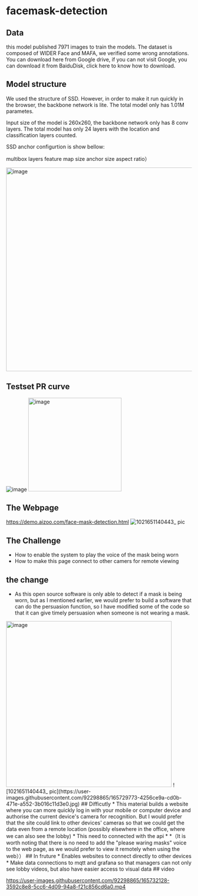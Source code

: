 # facemask-detection
## Data
this model published 7971 images to train the models. The dataset is composed of WIDER Face and MAFA, we verified some wrong annotations. You can download here from Google drive, if you can not visit Google, you can download it from BaiduDisk, click here to know how to download.

## Model structure
We used the structure of SSD. However, in order to make it run quickly in the browser, the backbone network is lite. The total model only has 1.01M parametes.

Input size of the model is 260x260, the backbone network only has 8 conv layers. The total model has only 24 layers with the location and classification layers counted.

SSD anchor configurtion is show bellow:

multibox layers	feature map size	anchor size	aspect ratio）

<img width="551" alt="image" src="https://user-images.githubusercontent.com/92298865/165650865-56e3f2c0-7387-4d5e-a3e2-9753d3cb27e3.png">

## Testset PR curve
![image](https://user-images.githubusercontent.com/92298865/165651021-5954663c-c870-4f2e-ac38-6f872a831c16.png)
<img width="253" alt="image" src="https://user-images.githubusercontent.com/92298865/165718756-8258cd0b-c606-4b2f-ac2d-0b3ca0bbcae9.png">
## The Webpage
https://demo.aizoo.com/face-mask-detection.html
![1021651140443_ pic](https://user-images.githubusercontent.com/92298865/165733933-83a66796-82fb-48c4-8a5f-5962b690b540.jpg)



## The Challenge
* How to enable the system to play the voice of the mask being worn
* How to make this page connect to other camers for remote viewing
## the change 
* As this open source software is only able to detect if a mask is being worn, but as I mentioned earlier, we would prefer to build a software that can do the persuasion function, so I have modified some of the code so that it can give timely persuasion when someone is not wearing a mask.
<img width="449" alt="image" src="https://user-images.githubusercontent.com/92298865/165718598-d96c388a-e51b-4af7-b4bb-cd8d723b3292.png">
![1021651140443_ pic](https://user-images.githubusercontent.com/92298865/165729773-4256ce9a-cd0b-471e-a552-3b016c11d3e0.jpg)
## Difficutly
* This material builds a website where you can more quickly log in with your mobile or computer device and authorise the current device's camera for recognition. But I would prefer that the site could link to other devices' cameras so that we could get the data even from a remote location (possibly elsewhere in the office, where we can also see the lobby)
* This need to connected with the api
* *（It is worth noting that there is no need to add the "please waring masks" voice to the web page, as we would prefer to view it remotely when using the web））
## In fruture
* Enables websites to connect directly to other devices
* Make data connections to mqtt and grafana so that managers can not only see lobby videos, but also have easier access to visual data
## video



https://user-images.githubusercontent.com/92298865/165732128-3592c8e8-5cc6-4d09-94a8-f21c856cd6a0.mp4



